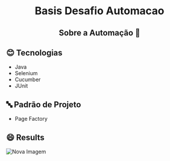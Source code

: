 <h1 align="center"> 
  Basis Desafio Automacao
</h1>


<h2 align="center"> 
  Sobre a Automação 🚀 
</h2>

## :blush: **Tecnologias**

- Java
- Selenium
- Cucumber
- JUnit

## 🔤 **Padrão de Projeto**

- Page Factory

## 😄 **Results**
![Nova Imagem](https://github.com/BrunoCarvalho18/basis-desafio-automacao/assets/32099971/50d05d40-3d73-4328-8d7e-47246ab3c870)
